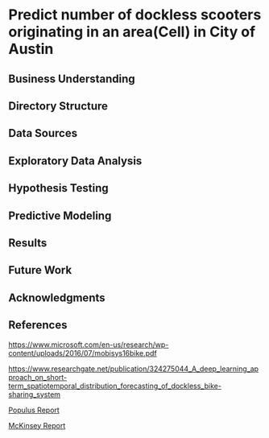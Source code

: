 # Predict number of dockless scooters originating in an area(Cell) in City of Austin 


## Business Understanding

## Directory Structure

## Data Sources



## Exploratory Data Analysis

## Hypothesis Testing

## Predictive Modeling

## Results

## Future Work

## Acknowledgments

## References
https://www.microsoft.com/en-us/research/wp-content/uploads/2016/07/mobisys16bike.pdf

https://www.researchgate.net/publication/324275044_A_deep_learning_approach_on_short-term_spatiotemporal_distribution_forecasting_of_dockless_bike-sharing_system

<a href = "documents/Populus_MicroMobility_2018_Jul.pdf">Populus Report</a>

<a href="https://www.mckinsey.com/industries/automotive-and-assembly/our-insights/micromobilitys-15000-mile-checkup">McKinsey Report</a>
